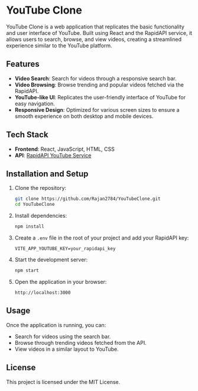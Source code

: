 
# YouTube Clone

YouTube Clone is a web application that replicates the basic functionality and user interface of YouTube. Built using React and the RapidAPI service, it allows users to search, browse, and view videos, creating a streamlined experience similar to the YouTube platform.

## Features
- **Video Search**: Search for videos through a responsive search bar.
- **Video Browsing**: Browse trending and popular videos fetched via the RapidAPI.
- **YouTube-like UI**: Replicates the user-friendly interface of YouTube for easy navigation.
- **Responsive Design**: Optimized for various screen sizes to ensure a smooth experience on both desktop and mobile devices.

## Tech Stack
- **Frontend**: React, JavaScript, HTML, CSS
- **API**: [RapidAPI YouTube Service](https://rapidapi.com/)

## Installation and Setup
1. Clone the repository:
    ```bash
    git clone https://github.com/Rajan2784/YouTubeClone.git
    cd YouTubeClone
    ```

2. Install dependencies:
    ```bash
    npm install
    ```

3. Create a `.env` file in the root of your project and add your RapidAPI key:
    ```
    VITE_APP_YOUTUBE_KEY=your_rapidapi_key
    ```

4. Start the development server:
    ```bash
    npm start
    ```

5. Open the application in your browser:
    ```
    http://localhost:3000
    ```

## Usage
Once the application is running, you can:
- Search for videos using the search bar.
- Browse through trending videos fetched from the API.
- View videos in a similar layout to YouTube.

## License
This project is licensed under the MIT License.
